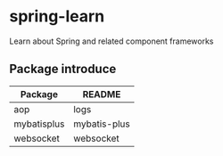 # spring-learn
Learn about Spring and related component frameworks

## Package introduce

| Package | README |
| ------ | ------ |
| aop | logs |
| mybatisplus | mybatis-plus |
| websocket | websocket |

